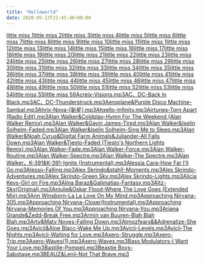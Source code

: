 ```yaml
---
title: "Helloworld"
date: 2020-05-13T22:45:46+08:00
---
```


[little miss 1](https://545c.com/file/24835486-442899031)[little miss 2](https://545c.com/file/24835486-442899041)[little miss 3](https://545c.com/file/24835486-442899049)[little miss 4](https://545c.com/file/24835486-442899059)[little miss 5](https://545c.com/file/24835486-442902019)[little miss 6](https://545c.com/file/24835486-442902024)[little miss 7](https://545c.com/file/24835486-442902026)[little miss 8](https://545c.com/file/24835486-442902030)[little miss 9](https://545c.com/file/24835486-442902032)[little miss 10](https://545c.com/file/24835486-442902034)[little miss 11](https://545c.com/file/24835486-442902036)[little miss 1](https://545c.com/file/24835486-442902038)[little miss 12](https://545c.com/file/24835486-442902040)[little miss 13](https://545c.com/file/24835486-442902044)[little miss 14](https://545c.com/file/24835486-442901942)[little miss 15](https://545c.com/file/24835486-442901986)[little miss 16](https://545c.com/file/24835486-442901989)[little miss 17](https://545c.com/file/24835486-442901997)[little miss 18](https://545c.com/file/24835486-442901999)[little miss 19](https://545c.com/file/24835486-442902002)[little miss 20](https://545c.com/file/24835486-442902004)[little miss 21](https://545c.com/file/24835486-442902005)[little miss 22](https://545c.com/file/24835486-442902007)[little miss 23](https://545c.com/file/24835486-442902012)[little miss 24](https://545c.com/file/24835486-442901898)[little miss 25](https://545c.com/file/24835486-442901903)[little miss 26](https://545c.com/file/24835486-442901904)[little miss 27](https://545c.com/file/24835486-442901915)[little miss 28](https://545c.com/file/24835486-442901916)[little miss 29](https://545c.com/file/24835486-442901919)[little miss 30](https://545c.com/file/24835486-442901923)[little miss 31](https://545c.com/file/24835486-442901925)[little miss 32](https://545c.com/file/24835486-442901933)[little miss 33](https://545c.com/file/24835486-442901938)[little miss 34](https://545c.com/file/24835486-442901879)[little miss 35](https://545c.com/file/24835486-442901881)[little miss 36](https://545c.com/file/24835486-442901882)[little miss 37](https://545c.com/file/24835486-442901884)[little miss 38](https://545c.com/file/24835486-442901886)[little miss 39](https://545c.com/file/24835486-442901888)[little miss 40](https://545c.com/file/24835486-442901893)[little miss 41](https://545c.com/file/24835486-442901897)[little miss 42](https://545c.com/file/24835486-442901874)[little miss 43](https://545c.com/file/24835486-442901876)[little miss 44](https://545c.com/file/24835486-442901851)[little miss 45](https://545c.com/file/24835486-442901854)[little miss 46](https://545c.com/file/24835486-442901856)[little miss 47](https://545c.com/file/24835486-442901858)[little miss 48](https://545c.com/file/24835486-442901870)[little miss 49](https://545c.com/file/24835486-442901871)[little miss 50](https://545c.com/file/24835486-442901872)[little miss 51](https://545c.com/file/24835486-442899062)[little miss 52](https://545c.com/file/24835486-442899064)[little miss 53](https://545c.com/file/24835486-442899070)[little miss 54](https://545c.com/file/24835486-442899072)[little miss 55](https://545c.com/file/24835486-442899080)[little miss 56](https://545c.com/file/24835486-442899082)[Acreix-Visions.mp3](https://545c.com/file/24835486-443064078)[AC、DC-Back In Black.mp3](https://545c.com/file/24835486-443064037)[AC、DC-Thunderstruck.mp3](https://545c.com/file/24835486-443064066)[Aeroplane&Purple Disco Machine-Sambal.mp3](https://545c.com/file/24835486-443064103)[Ahrix-Nova-[新星].mp3](https://545c.com/file/24835486-443064133)[Ahxello-Infinity.mp3](https://545c.com/file/24835486-443064141)[Airtunes-Torn Apart (Radio Edit).mp3](https://545c.com/file/24835486-443064148)[Alan Walker&Coldplay-Hymn For The Weekend (Alan Walker Remix).mp3](https://545c.com/file/24835486-443064282)[Alan Walker&Gavin James-Tired.mp3](https://545c.com/file/24835486-443064291)[Alan Walker&Iselin Solheim-Faded.mp3](https://545c.com/file/24835486-443064303)[Alan Walker&Iselin Solheim-Sing Me to Sleep.mp3](https://545c.com/file/24835486-443064314)[Alan Walker&Noah Cyrus&Digital Farm Animals&Juliander-All Falls Down.mp3](https://545c.com/file/24835486-443064324)[Alan Walker&Tiesto-Faded (Tiesto's Northern Lights Remix).mp3](https://545c.com/file/24835486-443064335)[Alan Walker-Fade.mp3](https://545c.com/file/24835486-443064172)[Alan Walker-Force.mp3](https://545c.com/file/24835486-443064210)[Alan Walker-Routine.mp3](https://545c.com/file/24835486-443064224)[Alan Walker-Spectre.mp3](https://545c.com/file/24835486-443064232)[Alan Walker-The Spectre.mp3](https://545c.com/file/24835486-443064240)[Alan Walker、K-391&K-391-Ignite (Instrumental).mp3](https://545c.com/file/24835486-443064250)[Alessia Cara-How Far I'll Go.mp3](https://545c.com/file/24835486-443064339)[Alesso-Falling.mp3](https://545c.com/file/24835486-443064350)[Alex Skrindo&stahl!-Moments.mp3](https://545c.com/file/24835486-443064430)[Alex Skrindo-Adventures.mp3](https://545c.com/file/24835486-443064369)[Alex Skrindo-Green Sky.mp3](https://545c.com/file/24835486-443064386)[Alex Skrindo-Lights.mp3](https://545c.com/file/24835486-443064410)[Alicia Keys-Girl on Fire.mp3](https://545c.com/file/24835486-443064446)[Alina Baraz&Galimatias-Fantasy.mp3](https://545c.com/file/24835486-443064460)[Altz-Sky(Original).mp3](https://545c.com/file/24835486-443064483)[Anjulie&Oskar Flood-Where The Love Goes (Extended Mix).mp3](https://545c.com/file/24835486-443064497)[Ann Winsborn-La La Love On My Mind.mp3](https://545c.com/file/24835486-443064506)[Approaching Nirvana-305.mp3](https://545c.com/file/24835486-443064519)[Approaching Nirvana-Closer(Instrumental).mp3](https://545c.com/file/24835486-443064564)[Approaching Nirvana-Memories Of You.mp3](https://545c.com/file/24835486-443064606)[Approaching Nirvana-You.mp3](https://545c.com/file/24835486-443064644)[Ariana Grande&Zedd-Break Free.mp3](https://545c.com/file/24835486-443064658)[Armin van Buuren-Blah Blah Blah.mp3](https://545c.com/file/24835486-443064674)[Arty&Maty Noyes-Falling Down.mp3](https://545c.com/file/24835486-443064694)[Atmozfears&&Adrenalize-She Goes.mp3](https://545c.com/file/24835486-443064719)[Avicii&Aloe Blacc-Wake Me Up.mp3](https://545c.com/file/24835486-443064794)[Avicii-Levels.mp3](https://545c.com/file/24835486-443064736)[Avicii-The Nights.mp3](https://545c.com/file/24835486-443064761)[Avicii-Waiting for Love.mp3](https://545c.com/file/24835486-443064778)[Axero-Struggle.mp3](https://545c.com/file/24835486-443064823)[Axero-Trip.mp3](https://545c.com/file/24835486-443064843)[Axero-Waves(1).mp3](https://545c.com/file/24835486-443064892)[Axero-Waves.mp3](https://545c.com/file/24835486-443064872)[Bass Modulators-I Want Your Love.mp3](https://545c.com/file/24835486-443064908)[Bastille-Pompeii.mp3](https://545c.com/file/24835486-443064925)[Beastie Boys-Sabotage.mp3](https://545c.com/file/24835486-443064941)[BEAUZ&Lenii-Not That Brave.mp3](https://545c.com/file/24835486-443064958)


